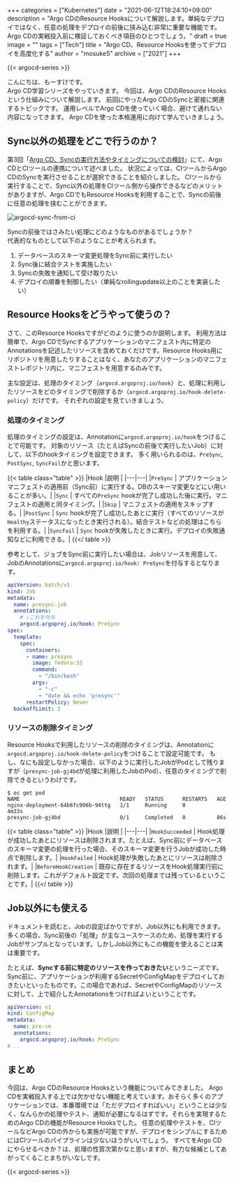 +++
categories = ["Kubernetes"]
date = "2021-06-12T18:24:10+09:00"
description = "Argo CDのResource Hooksについて解説します。単純なデプロイではなく、任意の処理をデプロイの前後に挟み込む非常に重要な機能です。Argo CDの実戦投入前に検証しておくべき項目のひとつでしょう。"
draft = true
image = ""
tags = ["Tech"]
title = "Argo CD、Resource Hooksを使ってデプロイを高度化する"
author = "mosuke5"
archive = ["2021"]
+++

{{< argocd-series >}}

こんにちは、もーすけです。  
Argo CD学習シリーズをやっていきます。
今回は、Argo CDのResource Hooksという仕組みについて解説します。
前回にやったArgo CDのSyncと密接に関連するトピックです。
運用レベルでArgo CDを使っていく場合、避けて通れない内容になってきます。
Argo CDを使った本格運用に向けて学んでいきましょう。
<!--more-->

## Sync以外の処理をどこで行うのか？
第3回「[Argo CD、Syncの実行方法やタイミングについての検討](/entry/2021/05/06/argocd-sync-action/)」にて、Argo CDとCIツールの連携について述べました。
状況によっては、CIツールからArgo CDのSyncを実行させることが選択できることを紹介しました。
CIツールから実行することで、Sync以外の処理をCIツール側から操作できるなどのメリットがありますが、Argo CDでもResource Hooksを利用することで、Syncの前後に任意の処理を挟むことができます。

![argocd-sync-from-ci](/image/argocd-sync-from-ci.png)

Syncの前後ではさみたい処理にどのようなものがあるでしょうか？  
代表的なものとして以下のようなことが考えられます。

1. データベースのスキーマ変更処理をSync前に実行したい
1. Sync後に結合テストを実施したい
1. Syncの失敗を通知して受け取りたい
1. デプロイの順番を制御したい（単純なrollingupdate以上のことを実装したい）

## Resource Hooksをどうやって使うの？
さて、このResource Hooksですがどのように使うのか説明します。
利用方法は簡単で、Argo CDでSyncするアプリケーションのマニフェスト内に特定のAnnotationsを記述したリソースを含めておくだけです。Resource Hooks用にリポジトリを用意したりすることはなく、あなたのアプリケーションのマニフェストレポジトリ内に、マニフェストを用意するのみです。

主な設定は、処理のタイミング（`argocd.argoproj.io/hook`）と、処理に利用したリソースをどのタイミングで削除するか（`argocd.argoproj.io/hook-delete-policy`）だけです。
それぞれの設定を見ていきましょう。

### 処理のタイミング
処理のタイミングの設定は、Annotationに`argocd.argoproj.io/hook`をつけることで可能です。
対象のリソース（たとえばSyncの前後で実行したいJob）に対して、以下のhookタイミングを設定できます。
多く用いられるのは、`PreSync`, `PostSync`, `SyncFail`かと思います。

{{< table class="table" >}}
|Hook  |説明  |
|---|---|
|`PreSync`  | アプリケーションマニフェストの適用前（Sync前）に実行する。DBのスキーマ変更などにい用いることが多い。|
|`Sync`     | すべての`PreSync` hookが完了し成功した後に実行。マニフェストの適用と同タイミング。|
|`Skip`     | マニフェストの適用をスキップする。|
|`PostSync` | `Sync` hookが完了し成功したあとに実行（すべてのリソースが`Healthy`ステータスになったとき実行される）。結合テストなどの処理はこちらを利用する。|
|`SyncFail` | `Sync` hookが失敗したときに実行。デプロイの失敗通知などに利用できる。|
{{</ table >}}

参考として、ジョブをSync前に実行したい場合は、Jobリソースを用意して、JobのAnnotationsに`argocd.argoproj.io/hook: PreSync`を付与するとなります。

```yaml
apiVersion: batch/v1
kind: Job
metadata:
  name: presync-job
  annotations:
    # ↓これを付与
    argocd.argoproj.io/hook: PreSync
spec:
  template:
    spec:
      containers:
      - name: presync
        image: fedora:33
        command:
          - "/bin/bash"
        args:
          - "-c"
          - "date && echo 'presync'"
      restartPolicy: Never
  backoffLimit: 2
```

### リソースの削除タイミング
Resource Hooksで利用したリソースの削除のタイミングは、Annotationに`argocd.argoproj.io/hook-delete-policy`をつけることで設定可能です。
もし、なにも設定しなかった場合、以下のように実行したJobがPodとして残りますが（`presync-job-gj4bd`が処理に利用したJobのPod）、任意のタイミングで削除できるというわけです。

```
$ oc get pod
NAME                                READY   STATUS      RESTARTS   AGE
nginx-deployment-64b6fc996b-94ttg   1/1     Running     0          4m33s
presync-job-gj4bd                   0/1     Completed   0          86s
```

{{< table class="table" >}}
|Hook  |説明  |
|---|---|
|`HookSucceeded`  | Hook処理が成功したあとにリソースは削除されます。たとえば、Sync前にデータベースのスキーマ変更の処理を行った場合、そのスキーマ変更を行うJobが成功した時点で削除します。|
|`HookFailed`  | Hook処理が失敗したあとにリソースは削除されます。|
|`BeforeHookCreation`  | 既存に存在するリソースをHook処理実行前に削除します。これがデフォルト設定です。次回の処理までは残っているということです。|
{{</ table >}}


## Job以外にも使える
ドキュメントを読むと、Jobの設定ばかりですが、Job以外にも利用できます。
多くの場合、Sync前後の「処理」が主なユースケースのため、処理を実行するJobがサンプルとなっています。しかしJob以外にもこの機能を使えることは実は重要です。

たとえば、**Syncする前に特定のリソースを作っておきたい**というニーズです。
Sync前に、アプリケーションが利用するSecretやConfigMapをデプロイしておきたいといったものです。この場合であれば、SecretやConfigMapのリソースに対して、上で紹介したAnnotationsをつければよいということです。

```yaml
apiVersion: v1
kind: ConfigMap
metadata:
  name: pre-cm
  annotations:
    argocd.argoproj.io/hook: PreSync
#...
```

## まとめ
今回は、Argo CDのResource Hooksという機能についてみてきました。
Argo CDを実戦投入する上では欠かせない機能と考えています。おそらく多くのアプリケーションでは、本番環境では「ただデプロイすればいい」ということは少なく、なんらかの処理やテスト、通知が必要になるはずです。それらを実現するためのArgo CDの機能がResource Hooksでした。
任意の処理やテストを、CIツールなどArgo CDの外からも実施が可能ですが、デプロイをシンプルにするためにはCIツールのパイプラインは少ないほうがいいでしょう。
すべてをArgo CDにやらせるべきか？は、処理の性質次第かなと思いますが、有力な候補としてあがってくることまちがいなしです。

{{< argocd-series >}}